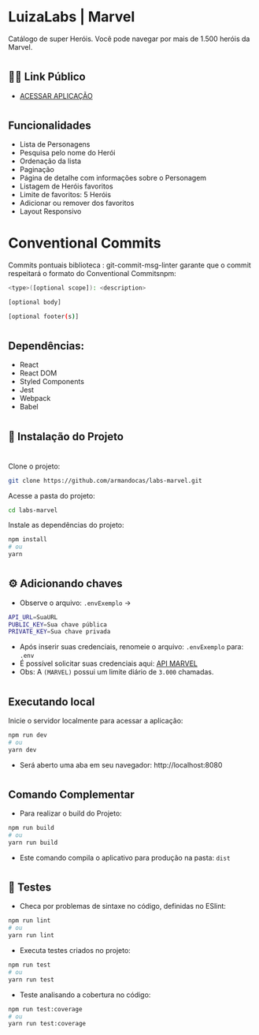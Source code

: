 #  LuizaLabs | Marvel 
Catálogo de super Heróis. Você pode navegar por mais de 1.500 heróis da Marvel. 
#
## 👩‍💻 Link Público
* [ACESSAR APLICAÇÃO](https://neon-frangollo-bf6d00.netlify.app/)

#

## Funcionalidades
* Lista de Personagens
* Pesquisa pelo nome do Herói 
* Ordenação da lista
* Paginação
* Página de detalhe com informações sobre o Personagem
* Listagem de Heróis favoritos
* Limite de favoritos: 5 Heróis
* Adicionar ou remover dos favoritos
* Layout Responsivo
#

# Conventional Commits
Commits pontuais
biblioteca : git-commit-msg-linter garante que o commit respeitará o formato do Conventional Commitsnpm:
```bash
<type>([optional scope]): <description>

[optional body]

[optional footer(s)]
```
#

## Dependências:
* React
* React DOM
* Styled Components
* Jest
* Webpack
* Babel
#

## 🚀 Instalação do Projeto
#
Clone o projeto:
```bash
git clone https://github.com/armandocas/labs-marvel.git
```
Acesse a pasta do projeto:
```bash
cd labs-marvel
```
Instale as dependências do projeto:
```bash
npm install 
# ou 
yarn
```
#

## ⚙ Adicionando chaves
* Observe o arquivo: `.envExemplo` -> 
```bash
API_URL=SuaURL
PUBLIC_KEY=Sua chave pública
PRIVATE_KEY=Sua chave privada
```
* Após inserir suas credenciais, renomeie o arquivo: `.envExemplo` para: `.env`  
* É possível solicitar suas credenciais aqui: [API MARVEL](https://developer.marvel.com/)
* Obs: A `(MARVEL)` possui um limite diário de `3.000` chamadas.
#

## Executando local
Inicie o servidor localmente para acessar a aplicação: 
```bash
npm run dev
# ou
yarn dev
```
* Será aberto uma aba em seu navegador: http://localhost:8080
#

## Comando Complementar
 * Para realizar o build do Projeto:
```bash
npm run build
# ou
yarn run build
```
* Este comando compila o aplicativo para produção na pasta: `dist`
#

## 🧪 Testes
* Checa por problemas de sintaxe no código, definidas no ESlint:
```bash
npm run lint
# ou 
yarn run lint
```
* Executa testes criados no projeto:
```bash
npm run test
# ou
yarn run test
```
* Teste analisando a cobertura no código:
```bash
npm run test:coverage
# ou
yarn run test:coverage
```
#

